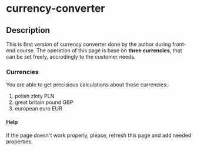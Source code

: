 # currency-converter
## Description
This is first version of currency converter done by the author during front-end course. The operation of this page is base on **three currencies**, that can be set freely, accrodingly to the customer needs.
### Currencies
You are able to get precisious calculations about those currencies:
1. polish zloty PLN
1. great britain pound GBP
1. european euro EUR
#### Help
If the page doesn't work properly, please, refresh this page and add needed properties.
